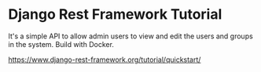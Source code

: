Django Rest Framework Tutorial
==============================

It's a simple API to allow admin users to view and edit the users and groups in the system.
Build with Docker.

https://www.django-rest-framework.org/tutorial/quickstart/